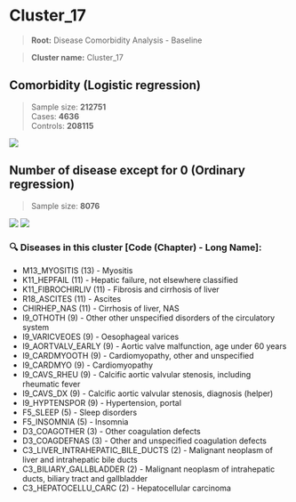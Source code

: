 # Cluster_17

> **Root:** Disease Comorbidity Analysis - Baseline

> **Cluster name:** Cluster_17  

## Comorbidity (Logistic regression)
> Sample size: **212751**  
> Cases: **4636**  
> Controls: **208115**
<img src="/Cluster/Figures/Incidence/LG/Cluster_17.png" />
<CsvTable src="/Cluster/Data/Incidence/LG/LG_Cluster_17.csv" label="🔍 View full results" />

## Number of disease except for 0 (Ordinary regression)
> Sample size: **8076**
<img src="/Cluster/Figures/Incidence/Histogram/Cluster_17_in.png" />
<CsvTable src="/Cluster/Data/Incidence/Histogram/Cluster_17_in.csv" label="🔍 View full results" />

<img src="/Cluster/Figures/Incidence/ORD/Cluster_17.png" />
<CsvTable src="/Cluster/Data/Incidence/ORD/ORD_Cluster_17.csv" label="🔍 View full results" />

### 🔍 Diseases in this cluster [Code (Chapter) - Long Name]:
- M13_MYOSITIS (13) - Myositis
- K11_HEPFAIL (11) - Hepatic failure, not elsewhere classified
- K11_FIBROCHIRLIV (11) - Fibrosis and cirrhosis of liver
- R18_ASCITES (11) - Ascites
- CHIRHEP_NAS (11) - Cirrhosis of liver, NAS
- I9_OTHOTH (9) - Other other unspecified disorders of the circulatory system
- I9_VARICVEOES (9) - Oesophageal varices
- I9_AORTVALV_EARLY (9) - Aortic valve malfunction, age under 60 years
- I9_CARDMYOOTH (9) - Cardiomyopathy, other and unspecified
- I9_CARDMYO (9) - Cardiomyopathy
- I9_CAVS_RHEU (9) - Calcific aortic valvular stenosis, including rheumatic fever
- I9_CAVS_DX (9) - Calcific aortic valvular stenosis, diagnosis (helper)
- I9_HYPTENSPOR (9) - Hypertension, portal
- F5_SLEEP (5) - Sleep disorders
- F5_INSOMNIA (5) - Insomnia
- D3_COAGOTHER (3) - Other coagulation defects
- D3_COAGDEFNAS (3) - Other and unspecified coagulation defects
- C3_LIVER_INTRAHEPATIC_BILE_DUCTS (2) - Malignant neoplasm of liver and intrahepatic bile ducts
- C3_BILIARY_GALLBLADDER (2) - Malignant neoplasm of intrahepatic ducts, biliary tract and gallbladder
- C3_HEPATOCELLU_CARC (2) - Hepatocellular carcinoma

